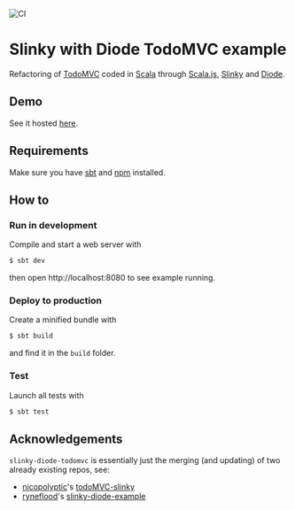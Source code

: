 ![CI](https://github.com/mcallisto/slinky-diode-todomvc/workflows/CI/badge.svg)
# Slinky with Diode TodoMVC example
Refactoring of [TodoMVC](https://github.com/tastejs/todomvc) coded in [Scala](https://scala-lang.org/) through [Scala.js](https://www.scala-js.org), [Slinky](https://slinky.dev) and [Diode](https://github.com/suzaku-io/diode).

## Demo
See it hosted [here](https://mcallisto.github.io/slinky-demos/diode-todomvc/).

## Requirements
Make sure you have [sbt](https://www.scala-sbt.org) and [npm](https://www.npmjs.com/) installed.

## How to
### Run in development

Compile and start a web server with

```sh
$ sbt dev
```

then open http://localhost:8080 to see example running.

### Deploy to production

Create a minified bundle with 

```sh
$ sbt build
```

and find it in the `build` folder.

### Test

Launch all tests with 

```sh
$ sbt test
```

## Acknowledgements
`slinky-diode-todomvc` is essentially just the merging (and updating) of two already existing repos, see:

* [nicopolyptic](https://github.com/nicopolyptic)'s [todoMVC-slinky](https://github.com/nicopolyptic/todoMVC-slinky)
* [ryneflood](https://github.com/ryneflood)'s [slinky-diode-example](https://github.com/ryneflood/slinky-diode-example)
